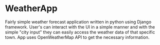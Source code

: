 # WeatherApp

Fairly simple weather forecast application written in python using Django framework. User's can interact with the UI in a simple manner and with the simple "city input"
they can easily access the weather data of that specific town. App uses OpenWeatherMap API to get the necessary information.
